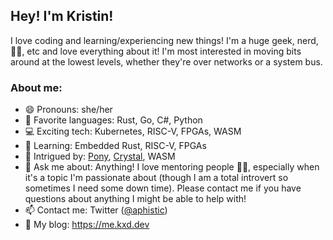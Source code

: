 ## Hey! I'm Kristin!

I love coding and learning/experiencing new things! I'm a huge geek, nerd, 👩‍💻, etc and love
everything about it! I'm most interested in moving bits around at the lowest levels, whether
they're over networks or a system bus.

### About me:
- 😄 Pronouns: she/her
- 💜 Favorite languages: Rust, Go, C#, Python
- 💻 Exciting tech: Kubernetes, RISC-V, FPGAs, WASM
- 🌱 Learning: Embedded Rust, RISC-V, FPGAs
- 🤔 Intrigued by: [Pony](https://www.ponylang.io/), [Crystal](https://crystal-lang.org/), WASM
- 💬 Ask me about: Anything! I love mentoring people 👩‍🏫, especially when it's a topic I'm
  passionate about (though I am a total introvert so sometimes I need some down time). Please contact me if you have questions about anything I might be able to help with!
- 📫 Contact me: Twitter ([@aphistic](https://twitter.com/aphistic))
- 📖 My blog: <https://me.kxd.dev>
